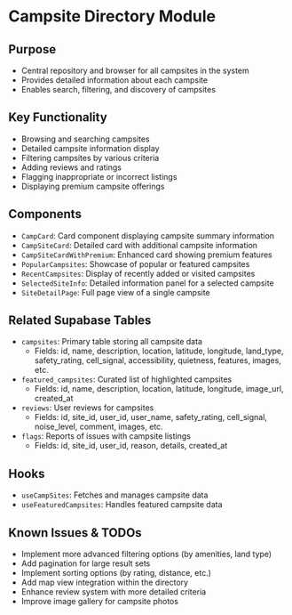 

# Campsite Directory Module

## Purpose
- Central repository and browser for all campsites in the system
- Provides detailed information about each campsite
- Enables search, filtering, and discovery of campsites

## Key Functionality
- Browsing and searching campsites
- Detailed campsite information display
- Filtering campsites by various criteria
- Adding reviews and ratings
- Flagging inappropriate or incorrect listings
- Displaying premium campsite offerings

## Components
- `CampCard`: Card component displaying campsite summary information
- `CampSiteCard`: Detailed card with additional campsite information
- `CampSiteCardWithPremium`: Enhanced card showing premium features
- `PopularCampsites`: Showcase of popular or featured campsites
- `RecentCampsites`: Display of recently added or visited campsites
- `SelectedSiteInfo`: Detailed information panel for a selected campsite
- `SiteDetailPage`: Full page view of a single campsite

## Related Supabase Tables
- `campsites`: Primary table storing all campsite data
  - Fields: id, name, description, location, latitude, longitude, land_type, safety_rating, cell_signal, accessibility, quietness, features, images, etc.
- `featured_campsites`: Curated list of highlighted campsites
  - Fields: id, name, description, location, latitude, longitude, image_url, created_at
- `reviews`: User reviews for campsites
  - Fields: id, site_id, user_id, user_name, safety_rating, cell_signal, noise_level, comment, images, etc.
- `flags`: Reports of issues with campsite listings
  - Fields: id, site_id, user_id, reason, details, created_at

## Hooks
- `useCampSites`: Fetches and manages campsite data
- `useFeaturedCampsites`: Handles featured campsite data

## Known Issues & TODOs
- Implement more advanced filtering options (by amenities, land type)
- Add pagination for large result sets
- Implement sorting options (by rating, distance, etc.)
- Add map view integration within the directory
- Enhance review system with more detailed criteria
- Improve image gallery for campsite photos

